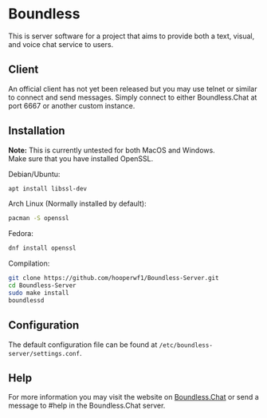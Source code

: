 # Boundless

This is server software for a project that aims to provide both a text, visual, and voice chat service to users.

## Client

An official client has not yet been released but you may use telnet or similar to connect and send messages.
Simply connect to either Boundless.Chat at port 6667 or another custom instance.

## Installation

**Note:** This is currently untested for both MacOS and Windows.  
Make sure that you have installed OpenSSL.

Debian/Ubuntu:
```sh
apt install libssl-dev
```

Arch Linux (Normally installed by default):
```sh
pacman -S openssl
```

Fedora:
```sh
dnf install openssl
```

Compilation:
```sh
git clone https://github.com/hooperwf1/Boundless-Server.git
cd Boundless-Server
sudo make install
boundlessd
```

## Configuration

The default configuration file can be found at `/etc/boundless-server/settings.conf`.

## Help

For more information you may visit the website on [Boundless.Chat](http://Boundless.Chat) or send a message to #help in the Boundless.Chat server.
